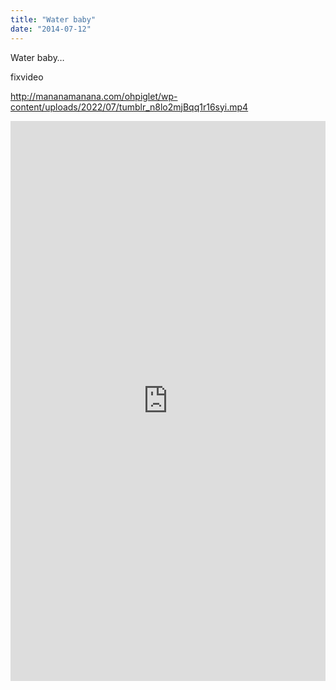 ```yaml
---
title: "Water baby"
date: "2014-07-12"
---
```


Water baby…

fixvideo

http://mananamanana.com/ohpiglet/wp-content/uploads/2022/07/tumblr_n8lo2mjBqq1r16syi.mp4

<div style="padding:177.78% 0 0 0;position:relative;"><iframe src="https://player.vimeo.com/video/993968312?badge=0&amp;autopause=0&amp;player_id=0&amp;app_id=58479" frameborder="0" allow="autoplay; fullscreen; picture-in-picture; clipboard-write" style="position:absolute;top:0;left:0;width:100%;height:100%;" title="tumblr_n8lo2mjBqq1r16syi"></iframe></div><script src="https://player.vimeo.com/api/player.js"></script>
